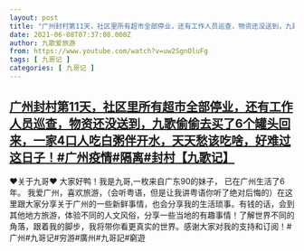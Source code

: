 ```yaml
---
layout: post
title: "广州封村第11天，社区里所有超市全部停业，还有工作人员巡查，物资还没送到，九歌偷偷去买了6个罐头回来，一家4口人吃白粥伴开水，天天愁该吃啥，好难过这日子！#广州疫情#隔离#封村【九歌记】"
date: 2021-06-08T07:37:08.000Z
author: 九歌爱旅游
from: https://www.youtube.com/watch?v=uw2SgnOluFg
tags: [ 九哥记 ]
categories: [ 九哥记 ]
---
```

<!--1623137828000-->
[广州封村第11天，社区里所有超市全部停业，还有工作人员巡查，物资还没送到，九歌偷偷去买了6个罐头回来，一家4口人吃白粥伴开水，天天愁该吃啥，好难过这日子！#广州疫情#隔离#封村【九歌记】](https://www.youtube.com/watch?v=uw2SgnOluFg)
------

<div>
♥关于九哥♥ 大家好鸭！我是九哥,一枚来自广东90的妹子， 已在广州生活了6年。 我爱广州，喜欢旅游，（会听粤语，但是让我讲粤语你听了绝对后悔的）在这里跟大家分享关于广州的一些新鲜事情，也会分享我的生活琐事。有钱的话，会到其他地方旅游，体验不同的人文风俗，分享一些当地的有趣事情！了解世界不同的角落，跟着我的脚步，我将带你看更真实的世界。感谢大家对我的支持和订阅！#广州#九哥记#穷游#廣州#九哥記#窮遊
</div>
